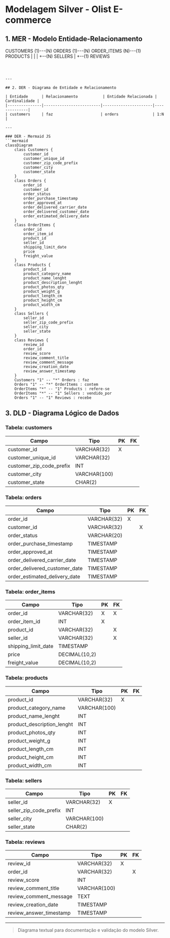 # Modelagem Silver - Olist E-commerce

## 1. MER - Modelo Entidade-Relacionamento

CUSTOMERS (1)---(N) ORDERS (1)---(N) ORDER_ITEMS (N)---(1) PRODUCTS
                                 |                  |
                                 |                  +--(N) SELLERS
                                 |
                                 +--(1) REVIEWS
```



---

## 2. DER - Diagrama de Entidade e Relacionamento

| Entidade      | Relacionamento           | Entidade Relacionada | Cardinalidade |
|---------------|-------------------------|----------------------|--------------|
| customers     | faz                     | orders               | 1:N          |

---

### DER - Mermaid JS
```mermaid
classDiagram
    class Customers {
        customer_id
        customer_unique_id
        customer_zip_code_prefix
        customer_city
        customer_state
    }
    class Orders {
        order_id
        customer_id
        order_status
        order_purchase_timestamp
        order_approved_at
        order_delivered_carrier_date
        order_delivered_customer_date
        order_estimated_delivery_date
    }
    class OrderItems {
        order_id
        order_item_id
        product_id
        seller_id
        shipping_limit_date
        price
        freight_value
    }
    class Products {
        product_id
        product_category_name
        product_name_lenght
        product_description_lenght
        product_photos_qty
        product_weight_g
        product_length_cm
        product_height_cm
        product_width_cm
    }
    class Sellers {
        seller_id
        seller_zip_code_prefix
        seller_city
        seller_state
    }
    class Reviews {
        review_id
        order_id
        review_score
        review_comment_title
        review_comment_message
        review_creation_date
        review_answer_timestamp
    }
    Customers "1" -- "*" Orders : faz
    Orders "1" -- "*" OrderItems : contem
    OrderItems "*" -- "1" Products : refere-se
    OrderItems "*" -- "1" Sellers : vendido_por
    Orders "1" -- "1" Reviews : recebe
```

## 3. DLD - Diagrama Lógico de Dados

### Tabela: customers
| Campo                  | Tipo         | PK | FK |
|------------------------|--------------|----|----|
| customer_id            | VARCHAR(32)  | X  |    |
| customer_unique_id     | VARCHAR(32)  |    |    |
| customer_zip_code_prefix | INT        |    |    |
| customer_city          | VARCHAR(100) |    |    |
| customer_state         | CHAR(2)      |    |    |

### Tabela: orders
| Campo                        | Tipo         | PK | FK |
|------------------------------|--------------|----|----|
| order_id                     | VARCHAR(32)  | X  |    |
| customer_id                  | VARCHAR(32)  |    | X  |
| order_status                 | VARCHAR(20)  |    |    |
| order_purchase_timestamp     | TIMESTAMP    |    |    |
| order_approved_at            | TIMESTAMP    |    |    |
| order_delivered_carrier_date | TIMESTAMP    |    |    |
| order_delivered_customer_date| TIMESTAMP    |    |    |
| order_estimated_delivery_date| TIMESTAMP    |    |    |

### Tabela: order_items
| Campo              | Tipo         | PK | FK |
|--------------------|--------------|----|----|
| order_id           | VARCHAR(32)  | X  | X  |
| order_item_id      | INT          | X  |    |
| product_id         | VARCHAR(32)  |    | X  |
| seller_id          | VARCHAR(32)  |    | X  |
| shipping_limit_date| TIMESTAMP    |    |    |
| price              | DECIMAL(10,2)|    |    |
| freight_value      | DECIMAL(10,2)|    |    |

### Tabela: products
| Campo                    | Tipo         | PK | FK |
|--------------------------|--------------|----|----|
| product_id               | VARCHAR(32)  | X  |    |
| product_category_name    | VARCHAR(100) |    |    |
| product_name_lenght      | INT          |    |    |
| product_description_lenght| INT         |    |    |
| product_photos_qty       | INT          |    |    |
| product_weight_g         | INT          |    |    |
| product_length_cm        | INT          |    |    |
| product_height_cm        | INT          |    |    |
| product_width_cm         | INT          |    |    |

### Tabela: sellers
| Campo                  | Tipo         | PK | FK |
|------------------------|--------------|----|----|
| seller_id              | VARCHAR(32)  | X  |    |
| seller_zip_code_prefix | INT          |    |    |
| seller_city            | VARCHAR(100) |    |    |
| seller_state           | CHAR(2)      |    |    |

### Tabela: reviews
| Campo                   | Tipo         | PK | FK |
|-------------------------|--------------|----|----|
| review_id               | VARCHAR(32)  | X  |    |
| order_id                | VARCHAR(32)  |    | X  |
| review_score            | INT          |    |    |
| review_comment_title    | VARCHAR(100) |    |    |
| review_comment_message  | TEXT         |    |    |
| review_creation_date    | TIMESTAMP    |    |    |
| review_answer_timestamp | TIMESTAMP    |    |    |

---

> Diagrama textual para documentação e validação do modelo Silver.

